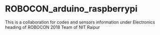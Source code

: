 # ROBOCON_arduino_raspberrypi
This is a collaboration for codes and sensors information under Electronics heading of ROBOCON 2018 
Team of NIT Raipur
